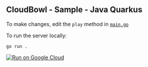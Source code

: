 CloudBowl - Sample - Java Quarkus
---------------------------------

To make changes, edit the `play` method in [`main.go`](./main.go)

To run the server locally:

```
go run .
```

[![Run on Google Cloud](https://deploy.cloud.run/button.svg)](https://deploy.cloud.run)
